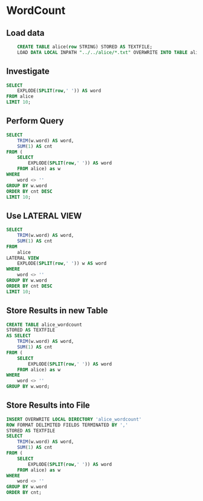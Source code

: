 # WordCount

## Load data
 
```sql
    CREATE TABLE alice(row STRING) STORED AS TEXTFILE;
    LOAD DATA LOCAL INPATH "../../alice/*.txt" OVERWRITE INTO TABLE alice;
```


## Investigate

```sql
SELECT 
    EXPLODE(SPLIT(row,' ')) AS word 
FROM alice
LIMIT 10; 
```


## Perform Query

```sql
SELECT 
    TRIM(w.word) AS word,
    SUM(1) AS cnt 
FROM (
    SELECT 
        EXPLODE(SPLIT(row,' ')) AS word 
    FROM alice) as w 
WHERE
    word <> ''
GROUP BY w.word
ORDER BY cnt DESC 
LIMIT 10;
```


## Use LATERAL VIEW

```sql
SELECT 
    TRIM(w.word) AS word,
    SUM(1) AS cnt 
FROM
    alice 
LATERAL VIEW
    EXPLODE(SPLIT(row,' ')) w AS word 
WHERE
    word <> ''
GROUP BY w.word
ORDER BY cnt DESC 
LIMIT 10;
```

## Store Results in new Table
```sql
CREATE TABLE alice_wordcount 
STORED AS TEXTFILE 
AS SELECT 
    TRIM(w.word) AS word,
    SUM(1) AS cnt 
FROM (
    SELECT 
        EXPLODE(SPLIT(row,' ')) AS word 
    FROM alice) as w 
WHERE
    word <> ''
GROUP BY w.word;
```

## Store Results into File
```sql
INSERT OVERWRITE LOCAL DIRECTORY 'alice_wordcount'
ROW FORMAT DELIMITED FIELDS TERMINATED BY ','
STORED AS TEXTFILE
SELECT 
    TRIM(w.word) AS word,
    SUM(1) AS cnt 
FROM (
    SELECT 
        EXPLODE(SPLIT(row,' ')) AS word 
    FROM alice) as w 
WHERE
    word <> ''
GROUP BY w.word
ORDER BY cnt;
```